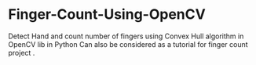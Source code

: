 # Finger-Count-Using-OpenCV
Detect Hand and count number of fingers using Convex Hull algorithm in OpenCV lib in Python
Can also be considered as a tutorial for finger count project .
